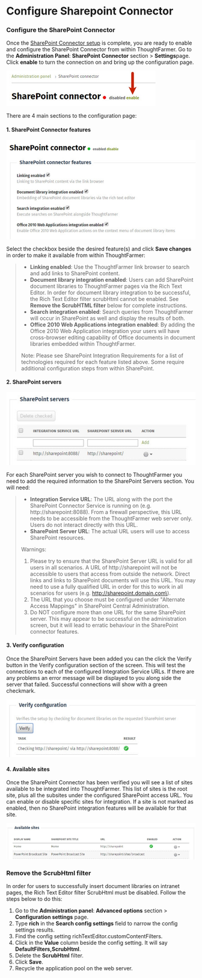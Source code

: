 # Configure Sharepoint Connector

### Configure the SharePoint Connector <a id="section3"></a>

Once the [SharePoint Connector setup](./) is complete, you are ready to enable and configure the SharePoint Connector from within ThoughtFarmer. Go to the **Administration Panel**: **SharePoint Connector** section &gt; **Settings**page. Click **enable** to turn the connection on and bring up the configuration page.

![](../../../.gitbook/assets/1%20%286%29.jpg)

There are 4 main sections to the configuration page:

#### **1.** SharePoint Connector features

![](../../../.gitbook/assets/2%20%2869%29.jpg)

Select the checkbox beside the desired feature\(s\) and click **Save changes** in order to make it available from within ThoughtFarmer:

> * **Linking enabled**: Use the ThoughtFarmer link browser to search and add links to SharePoint content.
> * **Document library integration enabled**: Users can add SharePoint document libraries to ThoughtFarmer pages via the Rich Text Editor. In order for document library integration to be successful, the Rich Text Editor filter scrubHtml cannot be enabled. See **Remove the ScrubHTML filter** below for complete instructions.
> * **Search integration enabled**: Search queries from ThoughtFarmer will occur in SharePoint as well and display the results of both.
> * **Office 2010 Web Applications integration enabled**: By adding the Office 2010 Web Application integration your users will have cross-browser editing capability of Office documents in document libraries embedded within ThoughtFarmer.
>
> Note: Please see SharePoint Integration Requirements for a list of technologies required for each feature listed above. Some require additional configuration steps from within SharePoint.

#### **2.** SharePoint servers

![](../../../.gitbook/assets/3%20%2830%29.jpg)

For each SharePoint server you wish to connect to ThoughtFarmer you need to add the required information to the SharePoint Servers section. You will need:

> * **Integration Service URL**: The URL along with the port the SharePoint Connector Service is running on \(e.g. http://sharepoint:8088\). From a firewall perspective, this URL needs to be accessible from the ThoughtFarmer web server only. Users do not interact directly with this URL.
> * **SharePoint Server URL**: The actual URL users will use to access SharePoint resources.
>
> Warnings:
>
> 1. Please try to ensure that the SharePoint Server URL is valid for all users in all scenarios. A URL of http://sharepoint will not be accessible to users that access from outside the network. Direct links and links to SharePoint documents will use this URL. You may need to use a fully qualified URL in order for this to work in all scenarios for users \(e.g. http://sharepoint.domain.com\).
> 2. The URL that you choose must be configured under "Alternate Access Mappings" in SharePoint Central Administration.
> 3. Do NOT configure more than one URL for the same SharePoint server. This may appear to be successful on the administration screen, but it will lead to erratic behaviour in the SharePoint connector features.

#### **3.** Verify configuration

Once the SharePoint Servers have been added you can the click the Verify button in the Verify configuration section of the screen. This will test the connections to each of the configured Integration Service URLs. If there are any problems an error message will be displayed to you along side the server that failed. Successful connections will show with a green checkmark.

![](../../../.gitbook/assets/4%20%2852%29.jpg)

#### **4.** Available sites

Once the SharePoint Connector has been verified you will see a list of sites available to be integrated into ThoughtFarmer. This list of sites is the root site, plus all the subsites under the configured SharePoint access URL. You can enable or disable specific sites for integration. If a site is not marked as enabled, then no SharePoint integration features will be available for that site.

![](../../../.gitbook/assets/5%20%2819%29.jpg)

### Remove the ScrubHtml filter

In order for users to successfully insert document libraries on intranet pages, the Rich Text Editor filter ScrubHtml must be disabled. Follow the steps below to do this:

1. Go to the **Administration panel**: **Advanced options** section &gt; **Configuration settings** page.
2. Type **rich** in the **Search config settings** field to narrow the config settings results.
3. Find the config setting richTextEditor.customContentFilters.
4. Click in the **Value** column beside the config setting. It will say **DefaultFilters,ScrubHtml**.
5. Delete the **ScrubHtml** filter.
6. Click **Save**.
7. Recycle the application pool on the web server.

